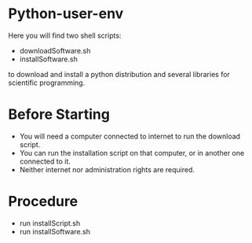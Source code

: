 # Python-user-env
Here you will find two shell scripts:
- downloadSoftware.sh
- installSoftware.sh

to download and install a python distribution and several libraries for scientific programming.
# Before Starting
- You will need a computer connected to internet to run the download script. 
- You can run the installation script on that computer, or in another one connected to it. 
- Neither internet nor administration rights are required.

# Procedure
- run installScript.sh
- run installSoftware.sh
